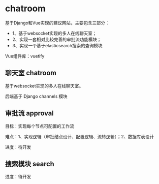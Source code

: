 # chatroom
基于Django和Vue实现的建议网站，主要包含三部分：
- 1、基于websocket实现的多人在线聊天室；
- 2、实现一套相对比较完善的审批流功能模块；
- 3、实现一个基于elasticsearch搜索的查询模块

Vue组件库：vuetify

## 聊天室 chatroom
基于websocket实现的多人在线聊天室。

后端基于 Django channels 模块

## 审批流 approval
目标：实现每个节点可配置的工作流

难点：1、实现逻辑（审批结点设计、配置逻辑、流转逻辑）；2、数据库表设计

进度：待开发

## 搜索模块 search

进度：待开发
